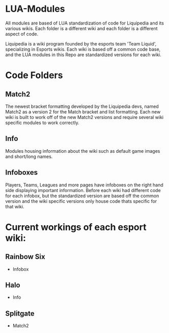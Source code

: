 # LUA-Modules
All modules are based of LUA standardization of code for Liquipedia and its various wikis. Each folder is a different wiki and each folder is a different aspect of code. 

Liquipedia is a wiki program founded by the esports team 'Team Liquid', specializing in Esports wikis. Each wiki is based off a common code base, and the LUA modules in this Repo are standardized versions for each wiki. 

# Code Folders
## Match2
The newest bracket formatting developed by the Liquipedia devs, named Match2 as a version 2 for the Match bracket and list formatting. Each new wiki is built to work off of the new Match2 versions and require several wiki specific modules to work correctly.
## Info
Modules housing information about the wiki such as default game images and short/long names. 
## Infoboxes
Players, Teams, Leagues and more pages have infoboxes on the right hand side displaying important information. Before each wiki had different code for each infobox, but the standardized version are based off the common version and the wiki specific versions only house code thats specific for that wiki.

# Current workings of each esport wiki:

## Rainbow Six
- Infobox 

## Halo
- Info

## Splitgate
- Match2
